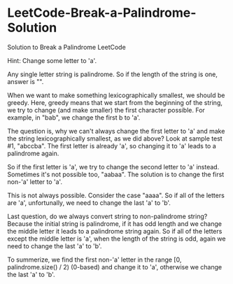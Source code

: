 # LeetCode-Break-a-Palindrome-Solution
Solution to Break a Palindrome LeetCode

Hint: Change some letter to 'a'.

Any single letter string is palindrome. So if the length of the string is one, answer is "".

When we want to make something lexicographically smallest, we should be greedy. Here, greedy means that we start from the beginning of the string, we try to change (and make smaller) the first character possible. For example, in "bab", we change the first b to 'a'.

The question is, why we can't always change the first letter to 'a' and make the string lexicographically smallest, as we did above? Look at sample test #1, "abccba". The first letter is already 'a', so changing it to 'a' leads to a palindrome again.

So if the first letter is 'a', we try to change the second letter to 'a' instead. Sometimes it's not possible too, "aabaa". The solution is to change the first non-'a' letter to 'a'.

This is not always possible. Consider the case "aaaa". So if all of the letters are 'a', unfortunally, we need to change the last 'a' to 'b'.

Last question, do we always convert string to non-palindrome string? Because the initial string is palindrome, if it has odd length and we change the middle letter it leads to a palindrome string again. So if all of the letters except the middle letter is 'a', when the length of the string is odd, again we need to change the last 'a' to 'b'.

To summerize, we find the first non-'a' letter in the range [0, palindrome.size() / 2) (0-based) and change it to 'a', otherwise we change the last 'a' to 'b'.
